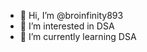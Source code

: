 - 👋 Hi, I’m @broinfinity893
- 👀 I’m interested in DSA
- 🌱 I’m currently learning DSA 

<!---
broinfinity893/broinfinity893 is a ✨ special ✨ repository because its `README.md` (this file) appears on your GitHub profile.
You can click the Preview link to take a look at your changes.
--->
